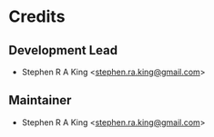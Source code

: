 # Credits

## Development Lead

- Stephen R A King \<stephen.ra.king@gmail.com\>

## Maintainer

- Stephen R A King \<stephen.ra.king@gmail.com\>
